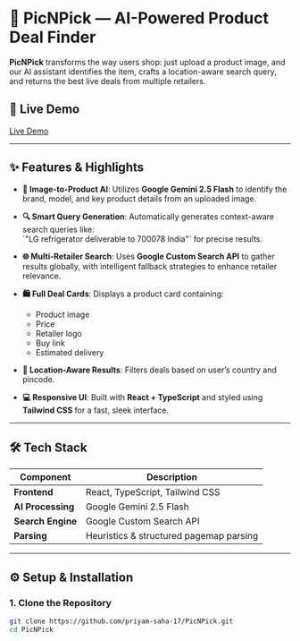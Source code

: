 # 📸 PicNPick — AI-Powered Product Deal Finder

**PicNPick** transforms the way users shop: just upload a product image, and our AI assistant identifies the item, crafts a location-aware search query, and returns the best live deals from multiple retailers.

## 🚀 Live Demo

[Live Demo](#) <!-- Replace with actual URL or image screenshot if hosted -->

---

## ✨ Features & Highlights

- **🧠 Image-to-Product AI**: Utilizes **Google Gemini 2.5 Flash** to identify the brand, model, and key product details from an uploaded image.
  
- **🔍 Smart Query Generation**: Automatically generates context-aware search queries like:  
  \`"LG refrigerator deliverable to 700078 India"\` for precise results.

- **🌐 Multi-Retailer Search**: Uses **Google Custom Search API** to gather results globally, with intelligent fallback strategies to enhance retailer relevance.

- **🛍️ Full Deal Cards**: Displays a product card containing:
  - Product image
  - Price
  - Retailer logo
  - Buy link
  - Estimated delivery

- **📍 Location-Aware Results**: Filters deals based on user’s country and pincode.

- **💻 Responsive UI**: Built with **React + TypeScript** and styled using **Tailwind CSS** for a fast, sleek interface.

---

## 🛠 Tech Stack

| Component        | Description                                 |
|------------------|---------------------------------------------|
| **Frontend**     | React, TypeScript, Tailwind CSS             |
| **AI Processing**| Google Gemini 2.5 Flash                     |
| **Search Engine**| Google Custom Search API                    |
| **Parsing**      | Heuristics & structured pagemap parsing     |

---

## ⚙️ Setup & Installation

### 1. Clone the Repository

```bash
git clone https://github.com/priyam-saha-17/PicNPick.git
cd PicNPick
